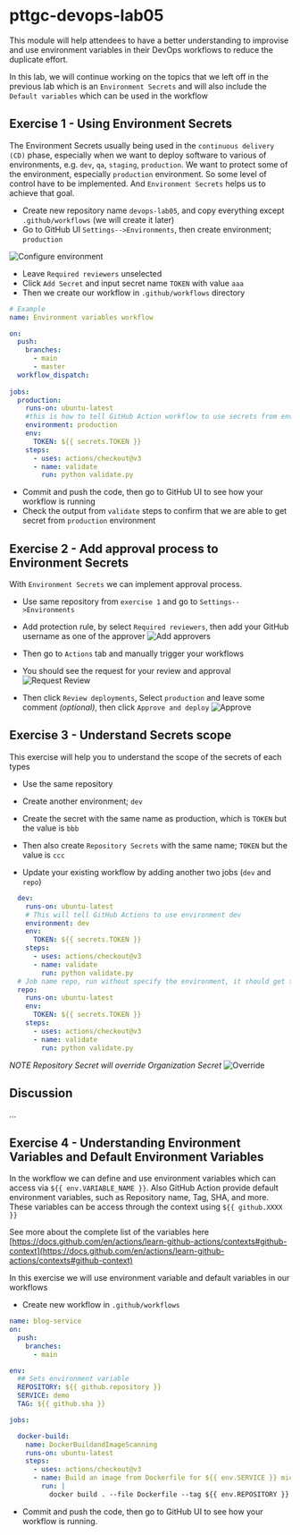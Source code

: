 # pttgc-devops-lab05
This module will help attendees to have a better understanding to improvise and use environment variables in their DevOps workflows to reduce the duplicate effort.

In this lab, we will continue working on the topics that we left off in the previous lab which is an `Environment Secrets` and will also include the `Default variables` which can be used in the workflow

## Exercise 1 - Using Environment Secrets
The Environment Secrets usually being used in the `continuous delivery (CD)` phase, especially when we want to deploy software to various of environments, e.g. `dev`, `qa`, `staging`, `production`. We want to protect some of the environment, especially `production` environment. So some level of control have to be implemented. And `Environment Secrets` helps us to achieve that goal.

- Create new repository name `devops-lab05`, and copy everything except `.github/workflows` (we will create it later)
- Go to GitHub UI `Settings-->Environments`, then create environment; `production`

![Configure environment](./assets/environment-1.PNG)

- Leave `Required reviewers` unselected
- Click `Add Secret` and input secret name `TOKEN` with value `aaa`
- Then we create our workflow in `.github/workflows` directory
```yaml
# Example
name: Environment variables workflow

on: 
  push:
    branches:
      - main
      - master
  workflow_dispatch:
    
jobs:
  production:
    runs-on: ubuntu-latest
    #this is how to tell GitHub Action workflow to use secrets from environment secret
    environment: production 
    env:
      TOKEN: ${{ secrets.TOKEN }}
    steps:
      - uses: actions/checkout@v3
      - name: validate
        run: python validate.py
```

- Commit and push the code, then go to GitHub UI to see how your workflow is running
- Check the output from `validate` steps to confirm that we are able to get secret from `production` environment


## Exercise 2 - Add approval process to Environment Secrets
With `Environment Secrets` we can implement approval process.

- Use same repository from `exercise 1` and go to `Settings-->Environments`
- Add protection rule, by select `Required reviewers`, then add your GitHub username as one of the approver
![Add approvers](./assets/env-protection.PNG)

- Then go to `Actions` tab and manually trigger your workflows
- You should see the request for your review and approval
![Request Review](./assets/env-review.PNG)

- Then click `Review deployments`, Select `production` and leave some comment *(optional)*, then click `Approve and deploy`
![Approve](./assets/env-approve-deploy.PNG)


## Exercise 3 - Understand Secrets scope
This exercise will help you to understand the scope of the secrets of each types

- Use the same repository
- Create another environment; `dev`
- Create the secret with the same name as production, which is `TOKEN` but the value is `bbb`
- Then also create `Repository Secrets` with the same name; `TOKEN` but the value is `ccc`

- Update your existing workflow by adding another two jobs (`dev` and `repo`)
```yaml
  dev:
    runs-on: ubuntu-latest
    # This will tell GitHub Actions to use environment dev
    environment: dev
    env:
      TOKEN: ${{ secrets.TOKEN }}
    steps:
      - uses: actions/checkout@v3
      - name: validate
        run: python validate.py
  # Job name repo, run without specify the environment, it should get the secret from Repository Secret
  repo:
    runs-on: ubuntu-latest
    env:
      TOKEN: ${{ secrets.TOKEN }}
    steps:
      - uses: actions/checkout@v3
      - name: validate
        run: python validate.py
```
*NOTE Repository Secret will override Organization Secret*
![Override](./assets/repo-override.PNG)


## Discussion
...

## Exercise 4 - Understanding Environment Variables and Default Environment Variables
In the workflow we can define and use environment variables which can access via `${{ env.VARIABLE_NAME }}`. Also GitHub Action provide default environment variables, such as Repository name, Tag, SHA, and more. These variables can be access through the context using `${{ github.XXXX }}`

See more about the complete list of the variables here [https://docs.github.com/en/actions/learn-github-actions/contexts#github-context](https://docs.github.com/en/actions/learn-github-actions/contexts#github-context)

In this exercise we will use environment variable and default variables in our workflows

- Create new workflow in `.github/workflows`
```yaml
name: blog-service
on:
  push:
    branches:
      - main

env:
  ## Sets environment variable
  REPOSITORY: ${{ github.repository }}
  SERVICE: demo
  TAG: ${{ github.sha }}

jobs:

  docker-build:
    name: DockerBuildandImageScanning
    runs-on: ubuntu-latest
    steps:
      - uses: actions/checkout@v3
      - name: Build an image from Dockerfile for ${{ env.SERVICE }} microservices
        run: |
          docker build . --file Dockerfile --tag ${{ env.REPOSITORY }}:${{ env.TAG }}

```

- Commit and push the code, then go to GitHub UI to see how your workflow is running.